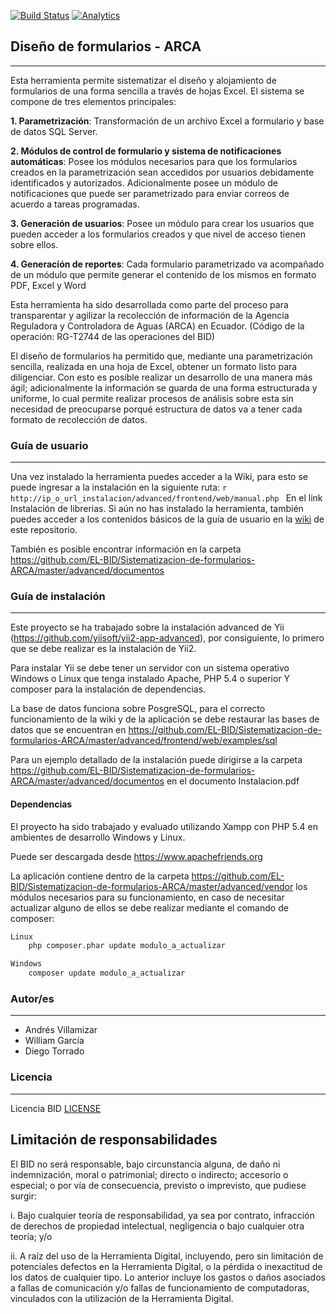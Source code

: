 [![Build Status](https://travis-ci.com/EL-BID/Sistematizacion-de-formularios-ARCA.svg?branch=master)](https://travis-ci.com/EL-BID/Sistematizacion-de-formularios-ARCA)
[![Analytics](https://gabeacon.irvinlim.com/UA-168064518-1/ARCA/readme?useReferer)](https://github.com/EL-BID/Sistematizacion-de-formularios-ARCA)


## Diseño de formularios - ARCA
---
Esta herramienta permite sistematizar el diseño y alojamiento de formularios de una forma sencilla a través de hojas Excel. El sistema se compone de tres elementos principales:

**1. Parametrización**: Transformación de un archivo Excel a formulario y base de datos SQL Server.

**2. Módulos de control de formulario y sistema de notificaciones automáticas**: Posee los módulos necesarios para que los formularios creados en la parametrización sean accedidos por usuarios debidamente identificados y autorizados. Adicionalmente posee un módulo de notificaciones que puede ser parametrizado para enviar correos de acuerdo a tareas programadas.

**3. Generación de usuarios**: Posee un módulo para crear los usuarios que pueden acceder a los formularios creados y que nivel de acceso tienen sobre ellos.

**4. Generación de reportes**: Cada formulario parametrizado va acompañado de un módulo que permite generar el contenido de los mismos en formato PDF, Excel y Word

Esta herramienta ha sido desarrollada como parte del proceso para transparentar y agilizar la recolección de información de la Agencia Reguladora y Controladora de Aguas (ARCA) en Ecuador. (Código de la operación: RG-T2744 de las operaciones del BID)

El diseño de formularios ha permitido que, mediante una parametrización sencilla, realizada en una hoja de Excel, obtener un formato listo para diligenciar. Con esto es posible realizar un desarrollo de una manera más ágil; adicionalmente la información se guarda de una forma estructurada y uniforme, lo cual permite realizar procesos de análisis sobre esta sin necesidad de preocuparse porqué estructura de datos va a tener cada formato de recolección de datos.

### Guía de usuario
---
Una vez instalado la herramienta puedes acceder a la Wiki, para esto se puede ingresar a la instalación en la siguiente ruta:
				```r
				http://ip_o_url_instalacion/advanced/frontend/web/manual.php
				```
En el link Instalación de librerias.
Si aún no has instalado la herramienta, también puedes acceder a los contenidos básicos de la guía de usuario en la [wiki](https://github.com/EL-BID/Sistematizacion-de-formularios-ARCA/wiki) de este repositorio.

También es posible encontrar información en la carpeta https://github.com/EL-BID/Sistematizacion-de-formularios-ARCA/master/advanced/documentos 	

### Guía de instalación
---
Este proyecto se ha trabajado sobre la instalación advanced de Yii (https://github.com/yiisoft/yii2-app-advanced), por consiguiente, lo primero que se debe realizar es la instalación de Yii2.

Para instalar Yii se debe tener un servidor con un sistema operativo Windows o Linux que tenga instalado Apache, PHP 5.4 o superior Y composer para la instalación de dependencias.	

La base de datos funciona sobre PosgreSQL, para el correcto funcionamiento de la wiki y de la aplicación se debe restaurar las bases de datos que se encuentran en https://github.com/EL-BID/Sistematizacion-de-formularios-ARCA/master/advanced/frontend/web/examples/sql

Para un ejemplo detallado de la instalación puede dirigirse a la carpeta https://github.com/EL-BID/Sistematizacion-de-formularios-ARCA/master/advanced/documentos en el documento Instalacion.pdf 	

#### Dependencias
El proyecto ha sido trabajado y evaluado utilizando Xampp con PHP 5.4 en ambientes de desarrollo Windows y Linux.

Puede ser descargada desde https://www.apachefriends.org

La aplicación contiene dentro de la carpeta https://github.com/EL-BID/Sistematizacion-de-formularios-ARCA/master/advanced/vendor los módulos necesarios para su funcionamiento, en caso de necesitar actualizar alguno de ellos se debe realizar mediante el comando de composer:

```r
Linux
	php composer.phar update modulo_a_actualizar

Windows
	composer update modulo_a_actualizar
```

### Autor/es 
---
- Andrés Villamizar
- William García
- Diego Torrado

### Licencia 
---
Licencia BID [LICENSE](https://github.com/EL-BID/Sistematizacion-de-formularios-ARCA/master/Licencia.md)

## Limitación de responsabilidades

El BID no será responsable, bajo circunstancia alguna, de daño ni indemnización, moral o patrimonial; directo o indirecto; accesorio o especial; o por vía de consecuencia, previsto o imprevisto, que pudiese surgir:

i. Bajo cualquier teoría de responsabilidad, ya sea por contrato, infracción de derechos de propiedad intelectual, negligencia o bajo cualquier otra teoría; y/o

ii. A raíz del uso de la Herramienta Digital, incluyendo, pero sin limitación de potenciales defectos en la Herramienta Digital, o la pérdida o inexactitud de los datos de cualquier tipo. Lo anterior incluye los gastos o daños asociados a fallas de comunicación y/o fallas de funcionamiento de computadoras, vinculados con la utilización de la Herramienta Digital.
